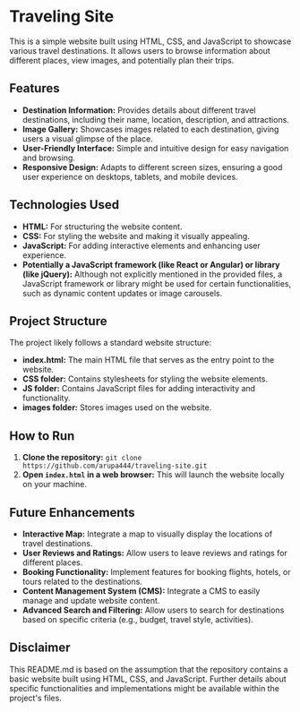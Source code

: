 # Traveling Site

This is a simple website built using HTML, CSS, and JavaScript to showcase various travel destinations. It allows users to browse information about different places, view images, and potentially plan their trips.

## Features

- **Destination Information:** Provides details about different travel destinations, including their name, location, description, and attractions.
- **Image Gallery:** Showcases images related to each destination, giving users a visual glimpse of the place.
- **User-Friendly Interface:** Simple and intuitive design for easy navigation and browsing.
- **Responsive Design:** Adapts to different screen sizes, ensuring a good user experience on desktops, tablets, and mobile devices.

## Technologies Used

- **HTML:** For structuring the website content.
- **CSS:** For styling the website and making it visually appealing.
- **JavaScript:** For adding interactive elements and enhancing user experience.
- **Potentially a JavaScript framework (like React or Angular) or library (like jQuery):** Although not explicitly mentioned in the provided files, a JavaScript framework or library might be used for certain functionalities, such as dynamic content updates or image carousels.


## Project Structure

The project likely follows a standard website structure:

- **index.html:** The main HTML file that serves as the entry point to the website.
- **CSS folder:** Contains stylesheets for styling the website elements.
- **JS folder:** Contains JavaScript files for adding interactivity and functionality.
- **images folder:** Stores images used on the website.

## How to Run

1. **Clone the repository:** `git clone https://github.com/arupa444/traveling-site.git`
2. **Open `index.html` in a web browser:** This will launch the website locally on your machine.

## Future Enhancements

- **Interactive Map:** Integrate a map to visually display the locations of travel destinations.
- **User Reviews and Ratings:** Allow users to leave reviews and ratings for different places.
- **Booking Functionality:** Implement features for booking flights, hotels, or tours related to the destinations.
- **Content Management System (CMS):** Integrate a CMS to easily manage and update website content.
- **Advanced Search and Filtering:** Allow users to search for destinations based on specific criteria (e.g., budget, travel style, activities).

## Disclaimer

This README.md is based on the assumption that the repository contains a basic website built using HTML, CSS, and JavaScript. Further details about specific functionalities and implementations might be available within the project's files.
